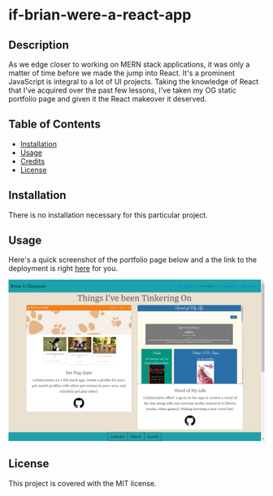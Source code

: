 # if-brian-were-a-react-app

## Description

As we edge closer to working on MERN stack applications, it was only a matter of time before we made the jump into React. It's a prominent JavaScript is integral to a lot of UI projects. Taking the knowledge of React that I've acquired over the past few lessons, I've taken my OG static portfolio page and given it the React makeover it deserved. 

## Table of Contents

- [Installation](#installation)
- [Usage](#usage)
- [Credits](#credits)
- [License](#license)

## Installation

There is no installation necessary for this particular project.

## Usage

Here's a quick screenshot of the portfolio page below and a the link to the deployment is right [here](https://brianschapman.github.io/if-brian-were-a-react-app/) for you. 



![Image of Portfolio Page](src/Images/deploymentScreenshot.png)
    

## License

This project is covered with the MIT license. 